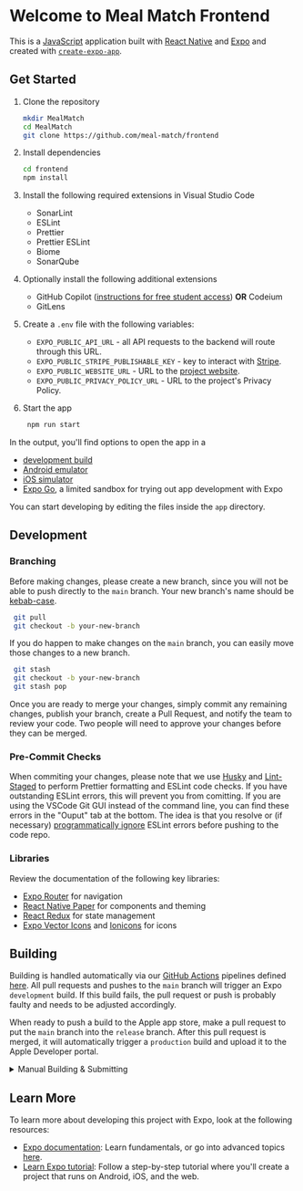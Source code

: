 # Welcome to Meal Match Frontend

This is a [JavaScript](https://en.wikipedia.org/wiki/JavaScript) application built with [React Native](https://reactnative.dev/) and [Expo](https://expo.dev) and created with [`create-expo-app`](https://www.npmjs.com/package/create-expo-app).

## Get Started

1. Clone the repository

    ```bash
    mkdir MealMatch
    cd MealMatch
    git clone https://github.com/meal-match/frontend
    ```

1. Install dependencies

    ```bash
    cd frontend
    npm install
    ```

1. Install the following required extensions in Visual Studio Code

    - SonarLint
    - ESLint
    - Prettier
    - Prettier ESLint
    - Biome
    - SonarQube

1. Optionally install the following additional extensions

    - GitHub Copilot ([instructions for free student access](https://docs.github.com/en/copilot/managing-copilot/managing-copilot-as-an-individual-subscriber/managing-your-copilot-subscription/getting-free-access-to-copilot-as-a-student-teacher-or-maintainer)) **OR** Codeium
    - GitLens

1. Create a `.env` file with the following variables:

    - `EXPO_PUBLIC_API_URL` - all API requests to the backend will route through this URL.
    - `EXPO_PUBLIC_STRIPE_PUBLISHABLE_KEY` - key to interact with [Stripe](https://docs.stripe.com/sdks/react-native).
    - `EXPO_PUBLIC_WEBSITE_URL` - URL to the [project website](https://github.com/meal-match/website).
    - `EXPO_PUBLIC_PRIVACY_POLICY_URL` - URL to the project's Privacy Policy.

1. Start the app

    ```bash
     npm run start
    ```

In the output, you'll find options to open the app in a

- [development build](https://docs.expo.dev/develop/development-builds/introduction/)
- [Android emulator](https://docs.expo.dev/workflow/android-studio-emulator/)
- [iOS simulator](https://docs.expo.dev/workflow/ios-simulator/)
- [Expo Go](https://expo.dev/go), a limited sandbox for trying out app development with Expo

You can start developing by editing the files inside the `app` directory.

## Development

### Branching

Before making changes, please create a new branch, since you will not be able to push directly to the `main` branch. Your new branch's name should be [kebab-case](https://www.theserverside.com/definition/Kebab-case).

```bash
 git pull
 git checkout -b your-new-branch
```

If you do happen to make changes on the `main` branch, you can easily move those changes to a new branch.

```bash
 git stash
 git checkout -b your-new-branch
 git stash pop
```

Once you are ready to merge your changes, simply commit any remaining changes, publish your branch, create a Pull Request, and notify the team to review your code. Two people will need to approve your changes before they can be merged.

### Pre-Commit Checks

When commiting your changes, please note that we use [Husky](https://github.com/typicode/husky) and [Lint-Staged](https://www.npmjs.com/package/lint-staged) to perform Prettier formatting and ESLint code checks. If you have outstanding ESLint errors, this will prevent you from comitting. If you are using the VSCode Git GUI instead of the command line, you can find these errors in the "Ouput" tab at the bottom. The idea is that you resolve or (if necessary) [programmatically ignore](https://stackoverflow.com/questions/27732209/turning-off-eslint-rule-for-a-specific-line) ESLint errors before pushing to the code repo.

### Libraries

Review the documentation of the following key libraries:

- [Expo Router](https://docs.expo.dev/router/introduction/) for navigation
- [React Native Paper](https://callstack.github.io/react-native-paper/) for components and theming
- [React Redux](https://react-redux.js.org/) for state management
- [Expo Vector Icons](https://icons.expo.fyi/Index) and [Ionicons](https://ionic.io/ionicons) for icons

## Building

Building is handled automatically via our [GitHub Actions](https://docs.github.com/en/actions) pipelines defined [here](/.github/workflows/). All pull requests and pushes to the `main` branch will trigger an Expo `development` build. If this build fails, the pull request or push is probably faulty and needs to be adjusted accordingly.

When ready to push a build to the Apple app store, make a pull request to put the `main` branch into the `release` branch. After this pull request is merged, it will automatically trigger a `production` build and upload it to the Apple Developer portal.

<details>
  <summary>Manual Building & Submitting</summary>

1. Run `eas login` and authenticate with Expo.

2. Run `eas build --platform ios --profile [production|development]` and authenticate with Apple Developer.

3. In order to submit a `production` build, you must first fill in the `submit.production` field of the [eas.json](/eas.json) file with the following:

```json
"ios": {
    "appleId": "yourappledeveloperaddress@email.com",
    "ascAppId": "yourappid",
    "appleTeamId": "yourteamid"
}
```

4. Run `eas submit -p ios --latest` to submit the build to the Apple Developer portal.
 </details>

## Learn More

To learn more about developing this project with Expo, look at the following resources:

- [Expo documentation](https://docs.expo.dev/): Learn fundamentals, or go into advanced topics [here](https://docs.expo.dev/guides).
- [Learn Expo tutorial](https://docs.expo.dev/tutorial/introduction/): Follow a step-by-step tutorial where you'll create a project that runs on Android, iOS, and the web.
